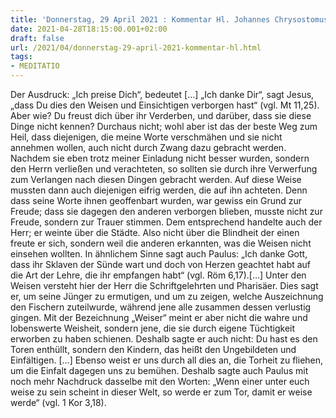 ```yaml
---
title: 'Donnerstag, 29 April 2021 : Kommentar Hl. Johannes Chrysostomus'
date: 2021-04-28T18:15:00.001+02:00
draft: false
url: /2021/04/donnerstag-29-april-2021-kommentar-hl.html
tags: 
- MEDITATIO
---
```


Der Ausdruck: „Ich preise Dich“, bedeutet \[…\] „Ich danke Dir“, sagt Jesus, „dass Du dies den Weisen und Einsichtigen verborgen hast“ (vgl. Mt 11,25). Aber wie? Du freust dich über ihr Verderben, und darüber, dass sie diese Dinge nicht kennen? Durchaus nicht; wohl aber ist das der beste Weg zum Heil, dass diejenigen, die meine Worte verschmähen und sie nicht annehmen wollen, auch nicht durch Zwang dazu gebracht werden. Nachdem sie eben trotz meiner Einladung nicht besser wurden, sondern den Herrn verließen und verachteten, so sollten sie durch ihre Verwerfung zum Verlangen nach diesen Dingen gebracht werden. Auf diese Weise mussten dann auch diejenigen eifrig werden, die auf ihn achteten. Denn dass seine Worte ihnen geoffenbart wurden, war gewiss ein Grund zur Freude; dass sie dagegen den anderen verborgen blieben, musste nicht zur Freude, sondern zur Trauer stimmen. Dem entsprechend handelte auch der Herr; er weinte über die Städte. Also nicht über die Blindheit der einen freute er sich, sondern weil die anderen erkannten, was die Weisen nicht einsehen wollten. In ähnlichem Sinne sagt auch Paulus: „Ich danke Gott, dass ihr Sklaven der Sünde wart und doch von Herzen geachtet habt auf die Art der Lehre, die ihr empfangen habt“ (vgl. Röm 6,17).\[…\] Unter den Weisen versteht hier der Herr die Schriftgelehrten und Pharisäer. Dies sagt er, um seine Jünger zu ermutigen, und um zu zeigen, welche Auszeichnung den Fischern zuteilwurde, während jene alle zusammen dessen verlustig gingen. Mit der Bezeichnung „Weiser“ meint er aber nicht die wahre und lobenswerte Weisheit, sondern jene, die sie durch eigene Tüchtigkeit erworben zu haben schienen. Deshalb sagte er auch nicht: Du hast es den Toren enthüllt, sondern den Kindern, das heißt den Ungebildeten und Einfältigen. \[…\] Ebenso weist er uns durch all dies an, die Torheit zu fliehen, um die Einfalt dagegen uns zu bemühen. Deshalb sagte auch Paulus mit noch mehr Nachdruck dasselbe mit den Worten: „Wenn einer unter euch weise zu sein scheint in dieser Welt, so werde er zum Tor, damit er weise werde“ (vgl. 1 Kor 3,18).